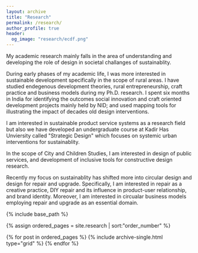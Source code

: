 ```yaml
---
layout: archive
title: "Research"
permalink: /research/
author_profile: true
header:
  og_image: "research/ecdf.png"
---
```


My academic research mainly falls in the area of understanding and developing the role of design in societal challanges of sustainablity. 

During early phases of my academic life, I was more interested in sustainable development specifically in the scope of rural areas. I have studied endegenous development theories, rural entrepreneurship, craft practice and business models during my Ph.D. research. I spent six months in India for identifying the outcomes social innovation and craft oriented development projects mainly held by NID; and used mapping tools for illustrating the impact of decades old design interventions. 

I am interested in sustainable product service systems as a research field but also we have developed an undergraduate course at Kadir Has Unviersity called "Strategic Design" which focuses on systemic urban interventions for sustainablity. 

In the scope of City and Children Studies, I am interested in design of public services, and development of inclusive tools for constructive design research. 

Recently my focus on sustainablity has shifted more into circular design and design for repair and upgrade. Specifically, I am interested in repair as a creative practice, DIY repair and its influence in product-user relationship, and brand identity. Moreover, I am interested in circualar business models employing repair and upgrade as an essential domain.


<nbsp>

{% include base_path %}

{% assign ordered_pages = site.research | sort:"order_number" %}

{% for post in ordered_pages %}
  {% include archive-single.html type="grid" %}
{% endfor %}
